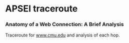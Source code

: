 # APSEI traceroute

### Anatomy of a Web Connection: A Brief Analysis

Traceroute for www.cmu.edu and analysis of each hop. 
